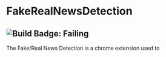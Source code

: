 # FakeRealNewsDetection

![Build Badge: Failing][null]
-----
The Fake/Real News Detection is a chrome extension used to

[null]: https://null.null/
[badge1]: https://img.shields.io/teamcity/http/teamcity.jetbrains.com/s/bt345.svg
